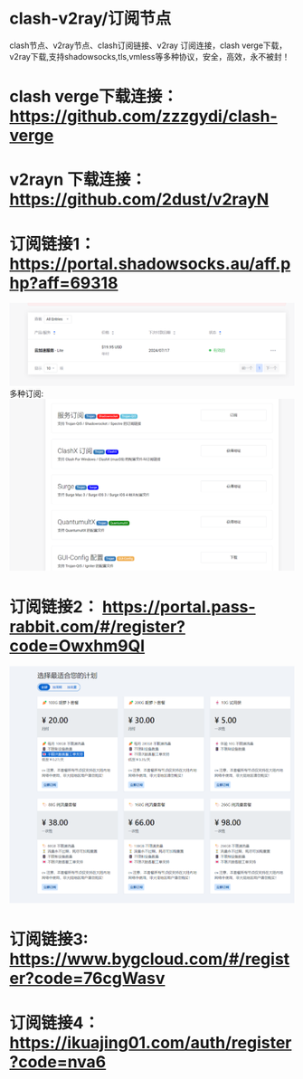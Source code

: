 # clash-v2ray/订阅节点
clash节点、v2ray节点、clash订阅链接、v2ray 订阅连接，clash verge下载，v2ray下载,支持shadowsocks,tls,vmless等多种协议，安全，高效，永不被封！

# clash verge下载连接：https://github.com/zzzgydi/clash-verge
# v2rayn 下载连接：https://github.com/2dust/v2rayN

# 订阅链接1：https://portal.shadowsocks.au/aff.php?aff=69318
![image](image/微信图片_20231213145838.png)
多种订阅:
![image](image/微信图片_20231213145911.png)
# 订阅链接2： https://portal.pass-rabbit.com/#/register?code=Owxhm9Ql
![image](image/微信图片_20231213150041.png)
# 订阅链接3: https://www.bygcloud.com/#/register?code=76cgWasv
# 订阅链接4：https://ikuajing01.com/auth/register?code=nva6
